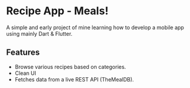 # Recipe App - Meals!

A simple and early project of mine learning how to develop a mobile app using mainly Dart & Flutter.

## Features
- Browse various recipes based on categories.
- Clean UI
- Fetches data from a live REST API (TheMealDB).
